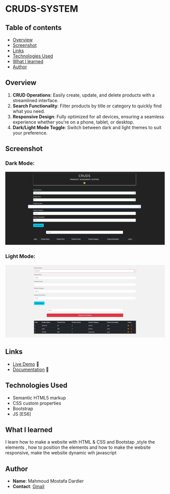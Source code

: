 # CRUDS-SYSTEM

## Table of contents
- [Overview](#overview)
- [Screenshot](#screenshot)
- [Links](#links)
- [Technologies Used](#Technologies-Used)
- [What I learned](#what-i-learned)
- [Author](#author)

## Overview
1. **CRUD Operations**: Easily create, update, and delete products with a streamlined interface.
2. **Search Functionality**: Filter products by title or category to quickly find what you need.
3. **Responsive Design**: Fully optimized for all devices, ensuring a seamless experience whether you're on a phone, tablet, or desktop.
4. **Dark/Light Mode Toggle**: Switch between dark and light themes to suit your preference.
   
## Screenshot

### Dark Mode:
![Dark Mode](screenshots/dark.png)
### Light Mode:
![Light Mode](screenshots/light.png)

## Links
- [Live Demo](https://mmostafa1999.github.io/Product-management-system/) 🌟
- [Documentation](https://github.com/Mmostafa1999/Product-management-system) 🌟

## Technologies Used
- Semantic HTML5 markup
- CSS custom properties
- Bootstrap
- JS [ES6]

## What I learned
I learn how to make a website with HTML & CSS and Bootstap ,style the elements , how to position the elements and how to make the website responsive, make the website dynamic wih javascript

## Author
- **Name**: Mahmoud Mostafa Dardier
- **Contact**: [Gmail](mahmoud.mostafa4467@gmail.com)


